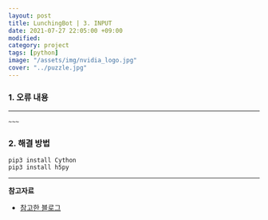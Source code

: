 ```yaml
---
layout: post
title: LunchingBot | 3. INPUT
date: 2021-07-27 22:05:00 +09:00
modified: 
category: project
tags: [python]
image: "/assets/img/nvidia_logo.jpg"
cover: "../puzzle.jpg"
---
```


### 1. 오류 내용
---
```
~~~
```

### 2. 해결 방법

```
pip3 install Cython
pip3 install h5py
```

------
**참고자료**<br>
- [참고한 블로그](https://www.programmersought.com/article/70586326755/)